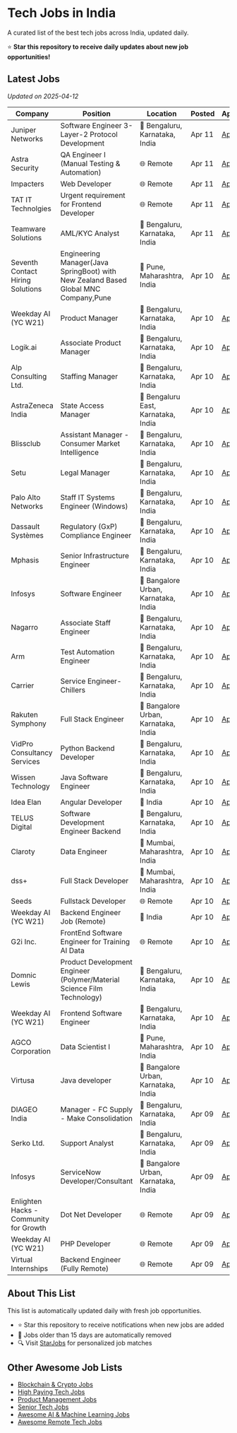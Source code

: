 # Tech Jobs in India

A curated list of the best tech jobs across India, updated daily.

⭐ **Star this repository to receive daily updates about new job opportunities!**

## Latest Jobs

*Updated on 2025-04-12*

| Company | Position | Location | Posted | Apply |
| ------- | -------- | -------- | ------ | ------ |
| Juniper Networks | Software Engineer 3- Layer-2 Protocol Development | 📍 Bengaluru, Karnataka, India | Apr 11 | [Apply](https://starjobs.dev/jobs/e5013722efdf4e1aa026d8e5e8f25b8c?utm=github) |
| Astra Security | QA Engineer I (Manual Testing & Automation) | 🌐 Remote | Apr 11 | [Apply](https://starjobs.dev/jobs/85efca5dddc84c6e9e29d26461536fc1?utm=github) |
| Impacters | Web Developer | 🌐 Remote | Apr 11 | [Apply](https://starjobs.dev/jobs/5f00f8c6ce2641cf943bb1334edf30d1?utm=github) |
| TAT IT Technolgies | Urgent requirement for Frontend Developer | 🌐 Remote | Apr 11 | [Apply](https://starjobs.dev/jobs/8c775a3a973a4e2292d07e24a0cba0f1?utm=github) |
| Teamware Solutions | AML/KYC Analyst | 📍 Bengaluru, Karnataka, India | Apr 11 | [Apply](https://starjobs.dev/jobs/31ec184a37014f879cd5c45c7f521266?utm=github) |
| Seventh Contact Hiring Solutions | Engineering Manager(Java SpringBoot) with New Zealand Based Global MNC Company,Pune | 📍 Pune, Maharashtra, India | Apr 10 | [Apply](https://starjobs.dev/jobs/4ace0b90e4e54b16b4f8ea0b274a9b74?utm=github) |
| Weekday AI (YC W21) | Product Manager | 📍 Bengaluru, Karnataka, India | Apr 10 | [Apply](https://starjobs.dev/jobs/b619d859f67644f5a59be645e122ba4d?utm=github) |
| Logik.ai | Associate Product Manager | 📍 Bengaluru, Karnataka, India | Apr 10 | [Apply](https://starjobs.dev/jobs/e459ea87b213431885f89de5a31198c8?utm=github) |
| Alp Consulting Ltd. | Staffing Manager | 📍 Bengaluru, Karnataka, India | Apr 10 | [Apply](https://starjobs.dev/jobs/103d2af6be7343ccb789a25476d269b0?utm=github) |
| AstraZeneca India | State Access Manager | 📍 Bengaluru East, Karnataka, India | Apr 10 | [Apply](https://starjobs.dev/jobs/28aa1d6feffa4588b947296f27c78641?utm=github) |
| Blissclub | Assistant Manager - Consumer Market Intelligence | 📍 Bengaluru, Karnataka, India | Apr 10 | [Apply](https://starjobs.dev/jobs/7a5dd7130afa467d8bfc9959dd5d5b89?utm=github) |
| Setu | Legal Manager | 📍 Bengaluru, Karnataka, India | Apr 10 | [Apply](https://starjobs.dev/jobs/8452f9b96c4f48ab8e358f307234543b?utm=github) |
| Palo Alto Networks | Staff IT Systems Engineer (Windows) | 📍 Bengaluru, Karnataka, India | Apr 10 | [Apply](https://starjobs.dev/jobs/677543143acb498889755a1d8093d411?utm=github) |
| Dassault Systèmes | Regulatory (GxP) Compliance Engineer | 📍 Bengaluru, Karnataka, India | Apr 10 | [Apply](https://starjobs.dev/jobs/c0ef686ce8d44267931b117e3799c693?utm=github) |
| Mphasis | Senior Infrastructure Engineer | 📍 Bengaluru, Karnataka, India | Apr 10 | [Apply](https://starjobs.dev/jobs/16fb668fa6884937a763624fe92f2a44?utm=github) |
| Infosys | Software Engineer | 📍 Bangalore Urban, Karnataka, India | Apr 10 | [Apply](https://starjobs.dev/jobs/272e03fc08354b9fa51df866e7d8f911?utm=github) |
| Nagarro | Associate Staff Engineer | 📍 Bengaluru, Karnataka, India | Apr 10 | [Apply](https://starjobs.dev/jobs/d0caf015183b413a8695ef818d8fb756?utm=github) |
| Arm | Test Automation Engineer | 📍 Bengaluru, Karnataka, India | Apr 10 | [Apply](https://starjobs.dev/jobs/5e7c87878aaa4eaca6cbd0e1b4ef7869?utm=github) |
| Carrier | Service Engineer- Chillers | 📍 Bengaluru, Karnataka, India | Apr 10 | [Apply](https://starjobs.dev/jobs/8b15126538e042adbb3ba571ce6c17fe?utm=github) |
| Rakuten Symphony | Full Stack Engineer | 📍 Bangalore Urban, Karnataka, India | Apr 10 | [Apply](https://starjobs.dev/jobs/0a2e32538595499d8b6dae540bdaed54?utm=github) |
| VidPro Consultancy Services | Python Backend Developer | 📍 Bengaluru, Karnataka, India | Apr 10 | [Apply](https://starjobs.dev/jobs/21cb425efcdc4774afd7d0291d12d6a1?utm=github) |
| Wissen Technology | Java Software Engineer | 📍 Bengaluru, Karnataka, India | Apr 10 | [Apply](https://starjobs.dev/jobs/58bbf257c6e243578a431fac68382bb6?utm=github) |
| Idea Elan | Angular Developer | 📍 India | Apr 10 | [Apply](https://starjobs.dev/jobs/c94cef58602741feb90e01b6f4cb3f94?utm=github) |
| TELUS Digital | Software Development Engineer Backend | 📍 Bengaluru, Karnataka, India | Apr 10 | [Apply](https://starjobs.dev/jobs/2c9baf52af414d3492512b3ca6fc5c02?utm=github) |
| Claroty | Data Engineer | 📍 Mumbai, Maharashtra, India | Apr 10 | [Apply](https://starjobs.dev/jobs/4b86938f24d44a2196511b9176e90395?utm=github) |
| dss+ | Full Stack Developer | 📍 Mumbai, Maharashtra, India | Apr 10 | [Apply](https://starjobs.dev/jobs/e95b8795ef22402a8055589d87ad05f1?utm=github) |
| Seeds | Fullstack Developer | 🌐 Remote | Apr 10 | [Apply](https://starjobs.dev/jobs/fba214af11b4446a90edf3ef3cf5dc7f?utm=github) |
| Weekday AI (YC W21) | Backend Engineer Job (Remote) | 📍 India | Apr 10 | [Apply](https://starjobs.dev/jobs/1b9ec71a259b41d7910038c879917b1d?utm=github) |
| G2i Inc. | FrontEnd Software Engineer for Training AI Data | 🌐 Remote | Apr 10 | [Apply](https://starjobs.dev/jobs/b6dcd2f27a8f4c69b034026dcab6741a?utm=github) |
| Domnic Lewis | Product Development Engineer (Polymer/Material Science Film Technology) | 📍 Bengaluru, Karnataka, India | Apr 10 | [Apply](https://starjobs.dev/jobs/89e81e84248a42a8831e6ff59debb3c6?utm=github) |
| Weekday AI (YC W21) | Frontend Software Engineer | 📍 Bengaluru, Karnataka, India | Apr 10 | [Apply](https://starjobs.dev/jobs/c3118e9316b841af93a2d646e06afc34?utm=github) |
| AGCO Corporation | Data Scientist I | 📍 Pune, Maharashtra, India | Apr 10 | [Apply](https://starjobs.dev/jobs/59696f1f16ee444da87ed79b0fe20bc8?utm=github) |
| Virtusa | Java developer | 📍 Bangalore Urban, Karnataka, India | Apr 10 | [Apply](https://starjobs.dev/jobs/b89d48d40e8544c2bcc9ab79f0d33f88?utm=github) |
| DIAGEO India | Manager - FC Supply - Make Consolidation | 📍 Bengaluru, Karnataka, India | Apr 09 | [Apply](https://starjobs.dev/jobs/d7710dfab92148dfb12cb6fd293e9d08?utm=github) |
| Serko Ltd. | Support Analyst | 📍 Bengaluru, Karnataka, India | Apr 09 | [Apply](https://starjobs.dev/jobs/e0fec277c31c411694d69f7c154c34ed?utm=github) |
| Infosys | ServiceNow Developer/Consultant | 📍 Bangalore Urban, Karnataka, India | Apr 09 | [Apply](https://starjobs.dev/jobs/c047c360b18442499de66b1d1044da6c?utm=github) |
| Enlighten Hacks - Community for Growth | Dot Net Developer | 🌐 Remote | Apr 09 | [Apply](https://starjobs.dev/jobs/4a17729a046f4b39afa5f1f516cb5084?utm=github) |
| Weekday AI (YC W21) | PHP Developer | 🌐 Remote | Apr 09 | [Apply](https://starjobs.dev/jobs/b1c9d34756c24f81a83e992e94523301?utm=github) |
| Virtual Internships | Backend Engineer (Fully Remote) | 🌐 Remote | Apr 09 | [Apply](https://starjobs.dev/jobs/ceffcf957b3e4f1ba2c02e5777983418?utm=github) |


## About This List

This list is automatically updated daily with fresh job opportunities.

* ⭐ Star this repository to receive notifications when new jobs are added
* 🔄 Jobs older than 15 days are automatically removed
* 🔍 Visit [StarJobs](https://starjobs.dev?utm=github) for personalized job matches

## Other Awesome Job Lists

* [Blockchain & Crypto Jobs](https://github.com/bansalnagesh/blockchain-crypto-jobs)
* [High Paying Tech Jobs](https://github.com/bansalnagesh/high-paying-tech-jobs)
* [Product Management Jobs](https://github.com/bansalnagesh/product-management-jobs)
* [Senior Tech Jobs](https://github.com/bansalnagesh/senior-tech-jobs)
* [Awesome AI & Machine Learning Jobs](https://github.com/bansalnagesh/awesome-ai-ml-jobs)
* [Awesome Remote Tech Jobs](https://github.com/bansalnagesh/awesome-remote-tech-jobs)
